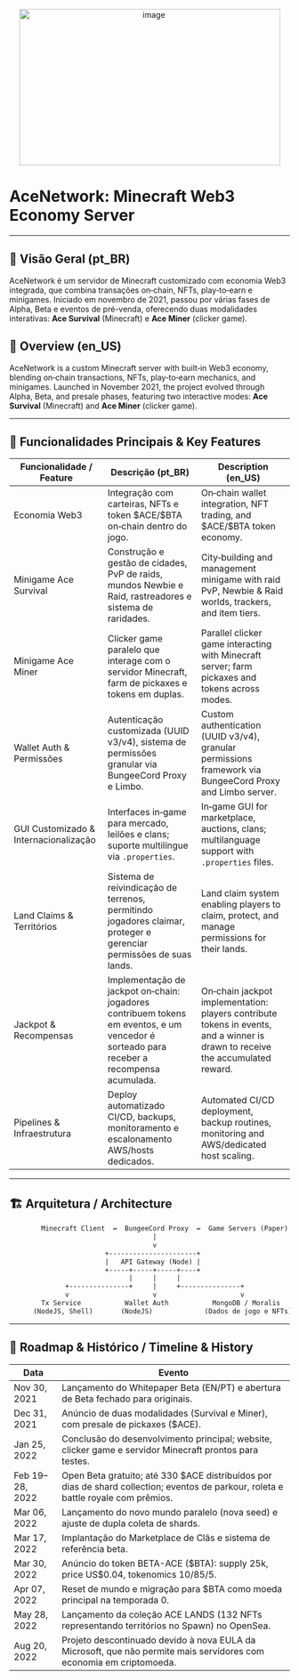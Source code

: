 <p align="center">
  <img width="469" height="281" alt="image" src="https://github.com/user-attachments/assets/d2669ca9-1a02-465d-883c-edff575e0948" />
</p>

# AceNetwork: Minecraft Web3 Economy Server

---

## 📖 Visão Geral (pt\_BR)

AceNetwork é um servidor de Minecraft customizado com economia Web3 integrada, que combina transações on‑chain, NFTs, play‑to‑earn e minigames. Iniciado em novembro de 2021, passou por várias fases de Alpha, Beta e eventos de pré-venda, oferecendo duas modalidades interativas: **Ace Survival** (Minecraft) e **Ace Miner** (clicker game).

## 📖 Overview (en\_US)

AceNetwork is a custom Minecraft server with built‑in Web3 economy, blending on‑chain transactions, NFTs, play‑to‑earn mechanics, and minigames. Launched in November 2021, the project evolved through Alpha, Beta, and presale phases, featuring two interactive modes: **Ace Survival** (Minecraft) and **Ace Miner** (clicker game).

---

## 🚀 Funcionalidades Principais & Key Features

| Funcionalidade / Feature                                                               | Descrição (pt\_BR)                                                                                                                       | Description (en\_US)                                                                                                           |
| -------------------------------------------------------------------------------------- | ---------------------------------------------------------------------------------------------------------------------------------------- | ------------------------------------------------------------------------------------------------------------------------------ |
| Economia Web3                                                                          | Integração com carteiras, NFTs e token \$ACE/\$BTA on‑chain dentro do jogo.                                                              | On‑chain wallet integration, NFT trading, and \$ACE/\$BTA token economy.                                                       |
| Minigame Ace Survival                                                                  | Construção e gestão de cidades, PvP de raids, mundos Newbie e Raid, rastreadores e sistema de raridades.                                 | City‑building and management minigame with raid PvP, Newbie & Raid worlds, trackers, and item tiers.                           |
| Minigame Ace Miner                                                                     | Clicker game paralelo que interage com o servidor Minecraft, farm de pickaxes e tokens em duplas.                                        | Parallel clicker game interacting with Minecraft server; farm pickaxes and tokens across modes.                                |
| Wallet Auth & Permissões                                                               | Autenticação customizada (UUID v3/v4), sistema de permissões granular via BungeeCord Proxy e Limbo.                                      | Custom authentication (UUID v3/v4), granular permissions framework via BungeeCord Proxy and Limbo server.                        |
| GUI Customizado & Internacionalização                                                  | Interfaces in‑game para mercado, leilões e clans; suporte multilíngue via `.properties`.                                                 | In‑game GUI for marketplace, auctions, clans; multilanguage support with `.properties` files.                                  |
| Land Claims & Territórios                                                              | Sistema de reivindicação de terrenos, permitindo jogadores claimar, proteger e gerenciar permissões de suas lands.                       | Land claim system enabling players to claim, protect, and manage permissions for their lands.                                  |                                                                                         |
| Jackpot & Recompensas                                                                  | Implementação de jackpot on‑chain: jogadores contribuem tokens em eventos, e um vencedor é sorteado para receber a recompensa acumulada. | On‑chain jackpot implementation: players contribute tokens in events, and a winner is drawn to receive the accumulated reward. |
| Pipelines & Infraestrutura                                                             | Deploy automatizado CI/CD, backups, monitoramento e escalonamento AWS/hosts dedicados.                                                   | Automated CI/CD deployment, backup routines, monitoring and AWS/dedicated host scaling.                                        |

---

## 🏗️ Arquitetura / Architecture

```txt
        Minecraft Client  ↔  BungeeCord Proxy  ↔  Game Servers (Paper)
                                    |
                                    v
                        +----------------------+
                        |   API Gateway (Node) |
                        +-----+-----+-----+----+
                              |     |     |
              +---------------+     |     +---------------+
              v                     v                     v
        Tx Service           Wallet Auth           MongoDB / Moralis
      (NodeJS, Shell)       (NodeJS)             (Dados de jogo e NFTs)
```

---

## 📅 Roadmap & Histórico / Timeline & History

| Data            | Evento                                                                                                                               |
| --------------- | ------------------------------------------------------------------------------------------------------------------------------------ |
| Nov 30, 2021    | Lançamento do Whitepaper Beta (EN/PT) e abertura de Beta fechado para originais.                                                     |
| Dec 31, 2021    | Anúncio de duas modalidades (Survival e Miner), com presale de pickaxes (\$ACE).                                                     |
| Jan 25, 2022    | Conclusão do desenvolvimento principal; website, clicker game e servidor Minecraft prontos para testes.                              |
| Feb 19–28, 2022 | Open Beta gratuito; até 330 \$ACE distribuídos por dias de shard collection; eventos de parkour, roleta e battle royale com prêmios. |
| Mar 06, 2022    | Lançamento do novo mundo paralelo (nova seed) e ajuste de dupla coleta de shards.                                                    |
| Mar 17, 2022    | Implantação do Marketplace de Clãs e sistema de referência beta.                                                                     |
| Mar 30, 2022    | Anúncio do token BETA-ACE (\$BTA): supply 25k, price US\$0.04, tokenomics 10/85/5.                                                   |
| Apr 07, 2022    | Reset de mundo e migração para \$BTA como moeda principal na temporada 0.                                                            |
| May 28, 2022    | Lançamento da coleção ACE LANDS (132 NFTs representando territórios no Spawn) no OpenSea.                                            |
| Aug 20, 2022    | Projeto descontinuado devido à nova EULA da Microsoft, que não permite mais servidores com economia em criptomoeda.                  |
